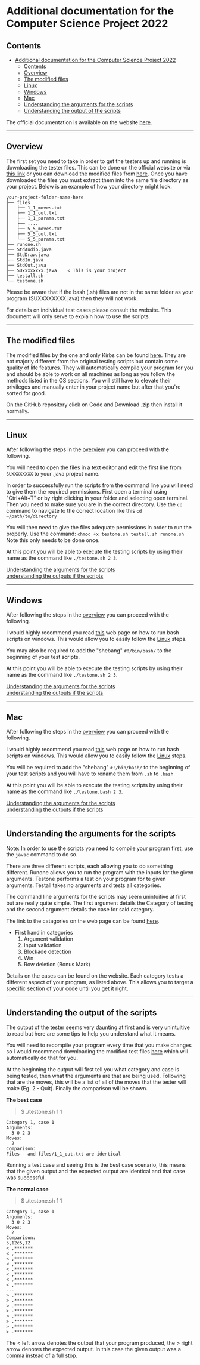 <!-- Written by Dylan Kirby-->
# Additional documentation for the Computer Science Project 2022

## Contents

- [Additional documentation for the Computer Science Project 2022](#additional-documentation-for-the-computer-science-project-2022)
  - [Contents](#contents)
  - [Overview](#overview)
  - [The modified files](#the-modified-files)
  - [Linux](#linux)
  - [Windows](#windows)
  - [Mac](#mac)
  - [Understanding the arguments for the scripts](#understanding-the-arguments-for-the-scripts)
  - [Understanding the output of the scripts](#understanding-the-output-of-the-scripts)

The official documentation is available on the website [here](https://www.cs.sun.ac.za/courses/cs114/testing/).

---

## Overview

The first set you need to take in order to get the testers up and running is downloading the tester files. This can be done on the official website or via [this link](https://www.cs.sun.ac.za/courses/cs114/assets/files/student-testing-environment.zip) or you can download the modified files from [here](#the-modified-files). Once you have downloaded the files you must extract them into the same file directory as your project. Below is an example of how your directory might look.

    your-project-folder-name-here
    ├── files
    │   ├── 1_1_moves.txt
    │   ├── 1_1_out.txt
    │   ├── 1_1_params.txt
    │   ├── ....
    │   ├── 5_5_moves.txt
    │   ├── 5_5_out.txt
    │   └── 5_5_params.txt
    ├── runone.sh
    ├── StdAudio.java
    ├── StdDraw.java
    ├── StdIn.java
    ├── StdOut.java
    ├── SUxxxxxxxx.java    < This is your project
    ├── testall.sh
    └── testone.sh

Please be aware that if the bash (.sh) files are not in the same folder as your program (SUXXXXXXXX.java) then they will not work.

For details on individual test cases please consult the website. This document will only serve to explain how to use the scripts.

---

## The modified files

The modified files by the one and only Kirbs can be found [here](https://github.com/DylanKirbs/ModifiedTestingFilesCS114). They are not majorly different from the original testing scripts but contain some quality of life features. They will automatically compile your program for you and should be able to work on all machines as long as you follow the methods listed in the OS sections. You will still have to elevate their privileges and manually enter in your project name but after that you're sorted for good.

On the GitHub repository click on Code and Download .zip then install it normally.

---

## Linux

After following the steps in the [overview](#overview) you can proceed with the following.

You will need to open the files in a text editor and edit the first line from `SUXXXXXXXX` to your .java project name.

In order to successfully run the scripts from the command line you will need to give them the required permissions. First open a terminal using "Ctrl+Alt+T" or by right clicking in your folder and selecting open terminal. Then you need to make sure you are in the correct directory. Use the `cd` command to navigate to the correct location like this `cd ~/path/to/directory`

You will then need to give the files adequate permissions in order to run the properly. Use the command: `chmod +x testone.sh testall.sh runone.sh` Note this only needs to be done once.

At this point you will be able to execute the testing scripts by using their name as the command like `./testone.sh 2 3`.

[Understanding the arguments for the scripts](#understanding-the-arguments-for-the-scripts)<br>
[understanding the outputs if the scripts](#understanding-the-output-of-the-scripts)

---

## Windows

After following the steps in the [overview](#overview) you can proceed with the following.

I would highly recommend you read [this](https://www.thewindowsclub.com/how-to-run-sh-or-shell-script-file-in-windows-10) web page on how to run bash scripts on windows. This would allow you to easily follow the [Linux](#linux) steps.

You may also be required to add the "shebang" `#!/bin/bash/` to the beginning of your test scripts.

At this point you will be able to execute the testing scripts by using their name as the command like `./testone.sh 2 3`.

[Understanding the arguments for the scripts](#understanding-the-arguments-for-the-scripts)<br>
[understanding the outputs if the scripts](#understanding-the-output-of-the-scripts)

---

## Mac

After following the steps in the [overview](#overview) you can proceed with the following.

I would highly recommend you read [this](https://blog.kandji.io/guide-for-apple-it-introduction-to-mac-scripting) web page on how to run bash scripts on windows. This would allow you to easily follow the [Linux](#linux) steps.

You will be required to add the "shebang" `#!/bin/bash/` to the beginning of your test scripts and you will have to rename them from `.sh` to `.bash`

At this point you will be able to execute the testing scripts by using their name as the command like `./testone.bash 2 3`.

[Understanding the arguments for the scripts](#understanding-the-arguments-for-the-scripts)<br>
[understanding the outputs if the scripts](#understanding-the-output-of-the-scripts)

---

## Understanding the arguments for the scripts

Note: In order to use the scripts you need to compile your program first, use the `javac` command to do so. 



There are three different scripts, each allowing you to do something different. Runone allows you to run the program with the inputs for the given arguments. Testone performs a test on your program for te given arguments. Testall takes no arguments and tests all categories.

The command line arguments for the scripts may seem unintuitive at first but are really quite simple. The first argument details the Category of testing and the second argument details the case for said category.

The link to the catagories on the web page can be found [here](https://www.cs.sun.ac.za/courses/cs114/testing/#test-cases-first-hand-in).

- First hand in categories
  1. Argument validation 
  2. Input validation
  3. Blockade detection
  4. Win
  5. Row deletion (Bonus Mark)

Details on the cases can be found on the website. Each category tests a different aspect of your program, as listed above. This allows you to target a specific section of your code until you get it right.

---

## Understanding the output of the scripts

The output of the tester seems very daunting at first and is very unintuitive to read but here are some tips to help you understand what it means.

You will need to recompile your program every time that you make changes so I would recommend downloading the modified test files [here](https://github.com/DylanKirbs/ModifiedTestingFilesCS114) which will automatically do that for you.

At the beginning the output will first tell you what category and case is being tested, then what the arguments are that are being used. Following that are the moves, this will be a list of all of the moves that the tester will make (Eg. 2 - Quit). Finally the comparison will be shown.

**The best case**

> $ ./testone.sh 1 1

    Category 1, case 1
    Arguments:
      3 0 2 3
    Moves:
      2
    Comparison:
    Files - and files/1_1_out.txt are identical

Running a test case and seeing this is the best case scenario, this means that the given output and the expected output are identical and that case was successful.

**The normal case**

> $ ./testone.sh 1 1

    Category 1, case 1
    Arguments:
      3 0 2 3
    Moves:
      2
    Comparison:
    5,12c5,12
    < ,*******
    < ,*******
    < ,*******
    < ,*******
    < ,*******
    < ,*******
    < ,*******
    < ,*******
    ---
    > .*******
    > .*******
    > .*******
    > .*******
    > .*******
    > .*******
    > .*******
    > .*******

The < left arrow denotes the output that your program produced, the > right arrow denotes the expected output. In this case the given output was a comma instead of a full stop.